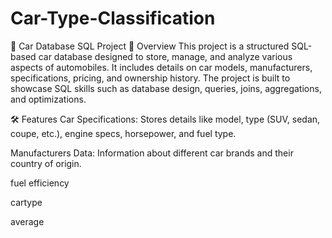 # Car-Type-Classification
🚗 Car Database SQL Project
📌 Overview
This project is a structured SQL-based car database designed to store, manage, and analyze various aspects of automobiles. It includes details on car models, manufacturers, specifications, pricing, and ownership history. The project is built to showcase SQL skills such as database design, queries, joins, aggregations, and optimizations.

🛠️ Features
Car Specifications: Stores details like model, type (SUV, sedan, coupe, etc.), engine specs, horsepower, and fuel type.

Manufacturers Data: Information about different car brands and their country of origin.

fuel efficiency

cartype

average
